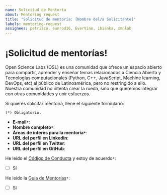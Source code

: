 ```yaml
---
name: Solicitud de Mentoría
about: Mentoring request
title: "Solicitud de mentoría: [Nombre del/a Solicitante]" 
labels: mentoring-request
assignees: petrizzo, eunrod16, EverVino, ibianka, xmnlab
---
```


# ¡Solicitud de mentorías!

Open Science Labs (OSL) es una comunidad que ofrece un espacio abierto para compartir, aprender y enseñar temas relacionados a Ciencia Abierta y Tecnologías computacionales (Python, C++, JavaScript, Machine learning, DevOps, etc) al público de Latinoamérica, pero no restringido a ello. Nuestra comunidad no intenta crear la rueda, sino que queremos integrar con otras comunidades y unir esfuerzos. 

Si quieres solicitar mentoría, llene el siguiente formulario:

```{note}
(*) Obligatorio.
```

- **E-mail`*`**: 
- **Nombre completo`*`**: 
- **Áreas de interés para la mentoría`*`**:
- **URL del perfil en Linkedin**: 
- **URL del perfil en Twitter**: 
- **URL del perfil en GitHub**: 

He leído el [Código de Conducta](https://opensciencelabs.github.io/coc/coc-es.html) y estoy de acuerdo`*`: 
- [ ] Sí

He leído la [Guía de Mentorías](https://opensciencelabs.github.io/mentoring/guide-en.html)`*`: 
- [ ] Sí
